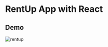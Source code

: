 # RentUp App with React
## Demo
![rentup](https://user-images.githubusercontent.com/106542921/233098875-1078cc8e-ba9b-49d4-9eb0-c892b0d80a81.jpg)
